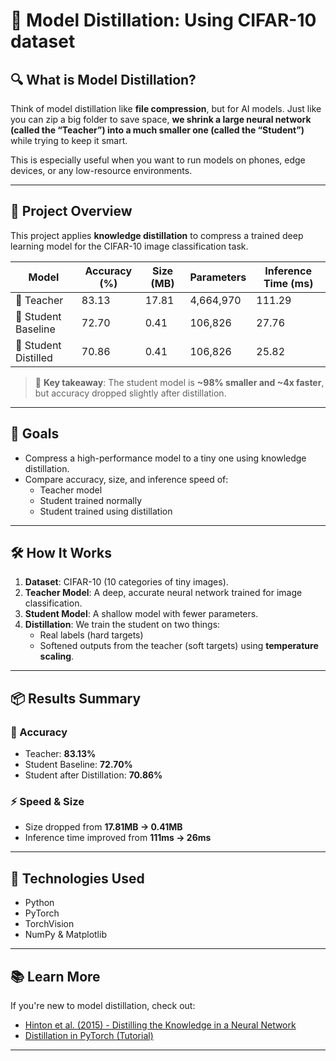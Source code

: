 # 🧠 Model Distillation: Using CIFAR-10 dataset

## 🔍 What is Model Distillation?
Think of model distillation like **file compression**, but for AI models. Just like you can zip a big folder to save space, **we shrink a large neural network (called the “Teacher”) into a much smaller one (called the “Student”)** while trying to keep it smart.

This is especially useful when you want to run models on phones, edge devices, or any low-resource environments.

---

## 🚀 Project Overview

This project applies **knowledge distillation** to compress a trained deep learning model for the CIFAR-10 image classification task.

| Model               | Accuracy (%) | Size (MB) | Parameters | Inference Time (ms) |
|--------------------|--------------|-----------|------------|---------------------|
| 🧠 Teacher          | 83.13        | 17.81     | 4,664,970  | 111.29              |
| 👶 Student Baseline | 72.70        | 0.41      | 106,826    | 27.76               |
| 📘 Student Distilled | 70.86        | 0.41      | 106,826    | 25.82               |

> 📝 **Key takeaway**: The student model is **~98% smaller and ~4x faster**, but accuracy dropped slightly after distillation.

---

## 🎯 Goals
- Compress a high-performance model to a tiny one using knowledge distillation.
- Compare accuracy, size, and inference speed of:
  - Teacher model
  - Student trained normally
  - Student trained using distillation

---

## 🛠️ How It Works

1. **Dataset**: CIFAR-10 (10 categories of tiny images).
2. **Teacher Model**: A deep, accurate neural network trained for image classification.
3. **Student Model**: A shallow model with fewer parameters.
4. **Distillation**: We train the student on two things:
   - Real labels (hard targets)
   - Softened outputs from the teacher (soft targets) using **temperature scaling**.

---

## 📦 Results Summary

### 🎯 Accuracy
- Teacher: **83.13%**
- Student Baseline: **72.70%**
- Student after Distillation: **70.86%**

### ⚡ Speed & Size
- Size dropped from **17.81MB → 0.41MB**
- Inference time improved from **111ms → 26ms**

---

## 🔧 Technologies Used
- Python
- PyTorch
- TorchVision
- NumPy & Matplotlib

---

## 📚 Learn More
If you're new to model distillation, check out:
- [Hinton et al. (2015) - Distilling the Knowledge in a Neural Network](https://arxiv.org/abs/1503.02531)
- [Distillation in PyTorch (Tutorial)](https://github.com/peterliht/knowledge-distillation-pytorch)

---

